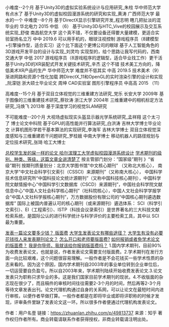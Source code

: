 小难度--2个月
基于Unity3D的虚拟实验系统设计与应用研究_朱柱 华中师范大学 有点水了
基于Unity3D的虚拟校园漫游系统的研究和实现_黄涛 广西师范大学 最水的一个
中难度--8个月
基于DirectX显示引擎研究开发_程志明 瞎几把扯淡的混毕业的 华北电力 2015 中低 （6）
基于Unity3D与HTC_Vive的校园展示及交互系统实现_舒俊 南昌航空大学 这个真不错，不仅要设备还得要大量建模，更适合实验室扬名立万 中中 2019.6 可以用手机的，眼球注视控制 游戏程序员（8建模型+引擎操作型，适合实习）这个比下面这个更博公司的眼球
基于人工智能角色的3D游戏开发平台的设计与实现_刘灵均 实现型的，给个思路让我写代码的，西南交通大学 中低 2017 游戏程序员（8游戏程序的逻辑型，适合毕业找工作）更干活
基于Unity3D的XR装配式开发关键技术研究_辛杰 这个不错 技术美工方向的，降低美术XR产品的生产 华中师范大学 难度并不低其实 中高 2019.5 技术美术（9）渐进网路和资源个性化加载
跨DirectX_11和OpenGL的实时渲染引擎的设计和实现_阮濛铠 浙大硕士毕业论文 周坤 CAD实验室 图形引擎程序员 中高高 2015 （11）

高难度--15个月
基于双目立体视觉的三维重建方法研究_党乐 长安大学 2009年
基于图像的三维重建技术研究_蔡钦涛  浙江大学 2004年
三维重建中的相机标定方法研究_冯焕飞 2013年
基于深度学习的视觉SLAM研究



不可能难度--20个月
大视场虚拟现实头盔显示器光学系统研究_孟祥翔 这个太刁了   博士论文中科院
基于GPU的高性能并行算法研究_白洪涛      吉林大学博士毕业论文
计算机图形学若干基本算法的实现研究_李海军     吉林大学博士
双目立体视觉深度感知与三维重建若干问题研究_罗桂娥     中南大学博士
移动机器人的路径规划与定位技术研究_张琦     哈工大博士

[总校学生发的屎一样的论文 哈尔滨理工大学虚拟校园漫游系统设计](https://www.ixueshu.com/document/07ab6bb454441f20ca48df6ef5859400318947a18e7f9386.html)
[学术期刊的级别、种类、等级，这篇文章全讲清楚了](https://zhuanlan.zhihu.com/p/85770755)
按主管部门划分：”国家级”期刊 》“省级”期刊
按期刊质量划分：北京大学图书馆“中文核心期刊” （又称北大核心）， 南京大学“中文社会科学引文索引（CSSCI）来源期刊”（又称南大核心）， 中国科学技术信息研究所“中国科技论文统计源期刊”（又称中国科技核心期刊），中国科学院文献情报中心“中国科学引文数据库（CSCD）来源期刊”，中国社会科学院文献信息中心“中国人文社会科学核心期刊”（社科院核心），中国人文社会科学学报学会“中国人文社科学报核心期刊”，万方数据股份有限公司的“中国核心期刊遴选数据库”
国际上被国内普遍认可的核心期刊（或来源期刊）遴选体系：
SCI（科学引文索引）、EI（工程索引）、ISTP（科技会议录索引）是世界著名的三大科技文献检索系统，是国际公认的进行科学统计与科学评价的主要检索工具，其中以 SCI 最为重要。

[发表一篇论文要多少钱？ 版面费](https://www.zhihu.com/question/23912878/answer/933630328)
[大学生发表论文有哪些途径？](https://www.zhihu.com/question/20521602/answer/639136378)
[大学生有没有必要花钱找人来发表期刊论文？](https://www.zhihu.com/question/372543178)
[怎么开口和老师要版面费?](https://www.zhihu.com/question/372019603)
[如何报销或者免学术论文的版面费？](https://www.zhihu.com/question/275086024)
[我是你导师，我就该给你报销版面费吗？](https://zhuanlan.zhihu.com/p/94184756)
1.国内学术期刊，目前90%为收费发表论文，也就是说，作者发表论文需要支付版面费。2.学术期刊在发行方面一向比较艰难，这个问题很容易理解。一般作者是不会花钱买一些学术性质的杂志来看的。因为这个原因，国内学术期刊自2003年的事业单位转到企业单位后，一切运营要自负盈亏。所以自2003年来，学术期刊陆续开始收费发表论文.3.论文发表只为职称只求毕业的多。这是我们国家目前学术期刊的现状。4.不收版面的杂志现在很少了，而且稿件的审核时间往往需要2-3个月的时间，然后再等2-3个月等待文章发表出刊。论文代理机构通过自身的关系网，可以让论文在最短时间内进行审核，以便作者早做打算。一般作者都是在即将毕业或即将评职称的时候才发现，评审条件里缺了发表论文这一环。所以很多作者便通过代理机构发表论文。

作者：用户名壹
链接：https://zhuanlan.zhihu.com/p/49813737
来源：知乎
著作权归作者所有。商业转载请联系作者获得授权，非商业转载请注明出处。